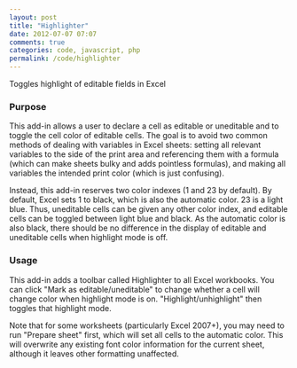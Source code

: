```yaml
---
layout: post
title: "Highlighter"
date: 2012-07-07 07:07
comments: true
categories: code, javascript, php
permalink: /code/highlighter
---
```


Toggles highlight of editable fields in Excel

### Purpose

This add-in allows a user to declare a cell as editable or uneditable and to
toggle the cell color of editable cells. The goal is to avoid two common methods
of dealing with variables in Excel sheets: setting all relevant variables to the
side of the print area and referencing them with a formula (which can make
sheets bulky and adds pointless formulas), and making all variables the intended
print color (which is just confusing).

Instead, this add-in reserves two color indexes (1 and 23 by default). By
default, Excel sets 1 to black, which is also the automatic color. 23 is a light
blue. Thus, uneditable cells can be given any other color index, and editable
cells can be toggled between light blue and black. As the automatic color is
also black, there should be no difference in the display of editable and
uneditable cells when highlight mode is off.

### Usage

This add-in adds a toolbar called Highlighter to all Excel workbooks. You can
click "Mark as editable/uneditable" to change whether a cell will change color
when highlight mode is on. "Highlight/unhighlight" then toggles that highlight
mode.

Note that for some worksheets (particularly Excel 2007+), you may need to run
"Prepare sheet" first, which will set all cells to the automatic color. This
will overwrite any existing font color information for the current sheet,
although it leaves other formatting unaffected.
